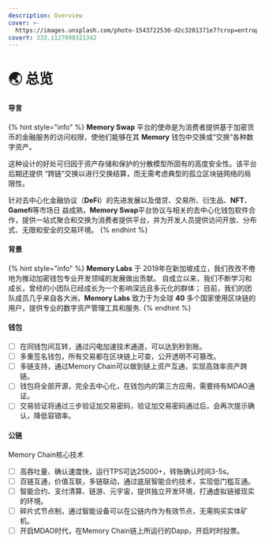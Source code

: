 ```yaml
---
description: Overview
cover: >-
  https://images.unsplash.com/photo-1543722530-d2c3201371e7?crop=entropy&cs=tinysrgb&fm=jpg&ixid=MnwxOTcwMjR8MHwxfHNlYXJjaHw4fHx1bml2ZXJzZXxlbnwwfHx8fDE2NTI5NTA4NjQ&ixlib=rb-1.2.1&q=80
coverY: 333.1127098321342
---
```


# 🌏 总览

#### 导言

{% hint style="info" %}
**Memory Swap** 平台的使命是为消费者提供基于加密货币的金融服务的访问权限，使他们能够在其 **Memory** 钱包中交换或“交换”各种数字资产。

这种设计的好处可归因于资产存储和保护的分散模型所固有的高度安全性。该平台后期还提供 “跨链”交换以进行交换结算，而无需考虑典型的孤立区块链网络的局限性。

针对去中心化金融协议（**DeFi**）的先进发展以及借贷、交易所、衍生品、**NFT**、**Gamefi**等市场日 益成熟，**Memory Swap**平台协议与相关的去中心化钱包软件合作，提供一站式聚合和交换为消费者提供平台，并为开发人员提供访问开放、分布式、无限和安全的交易环境。
{% endhint %}

#### 背景

{% hint style="info" %}
**Memory Labs** 于 2019年在新加坡成立，我们孜孜不倦地为推动加密钱包专业开发领域的发展做出贡献。 自成立以来，我们不断学习和成长，曾经的小团队已经成长为一个影响深远且多元化的群体； 目前，我们的团队成员几乎来自各大洲，**Memory Labs** 致力于为全球 **40** 多个国家使用区块链的用户，提供专业的数字资产管理工具和服务.
{% endhint %}

#### 钱包

* [ ] 在同钱包间互转，通过闪电加速技术通道，可以达到秒到账。
* [ ] 多重签名钱包，所有交易都在区块链上可查，公开透明不可篡改。
* [ ] 多链支持，通过Memory Chain可以做到链上资产互通，实现高效率资产跨链。
* [ ] 钱包将全部开源，完全去中心化，在钱包内的第三方应用，需要持有MDAO通证。
* [ ] 交易验证将通过三步验证加交易密码，验证加交易密码通过后，会再次提示确认，降低容错率。

#### 公链

Memory Chain核心技术

* [ ] 高吞吐量、确认速度快，运行TPS可达25000+，转账确认时间3-5s。
* [ ] 百链互通，价值互联，多链联动，通过底层智能合约技术，实现低门槛互通。
* [ ] 智能合约、支付清算、链游、元宇宙，提供独立开发环境，打通虚拟链接现实的环境。
* [ ] 碎片式节点制，通过智能设备可以在公链内作为有效节点，无需购买实体矿机。
* [ ] 开启MDAO时代，在Memory Chain链上所运行的Dapp，开启时时投票。

